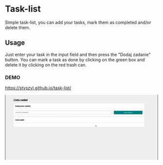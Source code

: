 # Task-list

Simple task-list, you can add your tasks, mark them as completed and/or delete them.

## Usage

Just enter your task in the input field and then press the "Dodaj zadanie" button. You can mark a task as done by clicking on the green box and delete it by clicking on the red trash can.

### DEMO

https://styszyl.github.io/task-list/

![DEMO GIF](gif/demo.gif)

